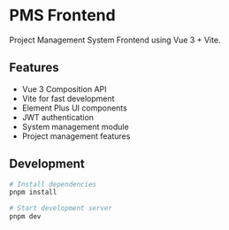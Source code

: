 # PMS Frontend

Project Management System Frontend using Vue 3 + Vite.

## Features
- Vue 3 Composition API
- Vite for fast development
- Element Plus UI components
- JWT authentication
- System management module
- Project management features

## Development
```bash
# Install dependencies
pnpm install

# Start development server
pnpm dev
```
